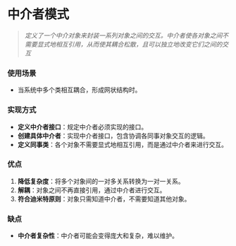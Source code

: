 # 中介者模式

> _定义了一个中介对象来封装一系列对象之间的交互。中介者使各对象之间不需要显式地相互引用，从而使其耦合松散，且可以独立地改变它们之间的交互_

### 使用场景

- 当系统中多个类相互耦合，形成网状结构时。

### 实现方式

- **定义中介者接口**：规定中介者必须实现的接口。
- **创建具体中介者**：实现中介者接口，包含协调各同事对象交互的逻辑。
- **定义同事类**：各个对象不需要显式地相互引用，而是通过中介者来进行交互。

### 优点

1. **降低复杂度**：将多个对象间的一对多关系转换为一对一关系。
2. **解耦**：对象之间不再直接引用，通过中介者进行交互。
3. **符合迪米特原则**：对象只需知道中介者，不需要知道其他对象。

### 缺点

- **中介者复杂性**：中介者可能会变得庞大和复杂，难以维护。
